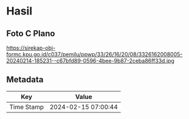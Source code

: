 # Hasil

## Foto C Plano

https://sirekap-obj-formc.kpu.go.id/c037/pemilu/ppwp/33/26/16/20/08/3326162008005-20240214-185231--c67bfd89-0596-4bee-9b87-2ceba86ff33d.jpg


## Metadata

| Key        | Value               |
| ---------- | ------------------- |
| Time Stamp | 2024-02-15 07:00:44 |



